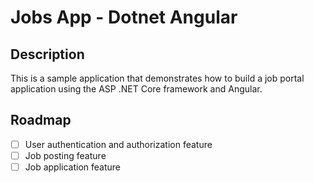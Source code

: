# Jobs App - Dotnet Angular

## Description

This is a sample application that demonstrates how to build a job portal application using the ASP .NET Core framework and Angular.

## Roadmap

- [ ] User authentication and authorization feature
- [ ] Job posting feature
- [ ] Job application feature